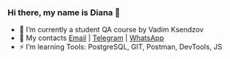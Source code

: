### Hi there, my name is Diana 👋
- 🌱 I’m currently a student QA course by Vadim Ksendzov   
- 💬 My contacts [Email][as] | [Telegram][tg] | [WhatsApp][wa]          
- ⚡ I’m learning Tools: PostgreSQL, GIT, Postman, DevTools, JS

<!--
**Calistoleyland/Calistoleyland** is a ✨ _special_ ✨ repository because its `README.md` (this file) appears on your GitHub profile.

Here are some ideas to get you started:

- 🔭 I’m currently working on ...
- 🌱 I’m currently learning ...
- 👯 I’m looking to collaborate on ...
- 🤔 I’m looking for help with ...
- 💬 Ask me about ...
- 📫 How to reach me: ...
- 😄 Pronouns: ...
- ⚡ Fun fact: ...
-->
[as]:mailto:dianamasliy36@gmail.com
[tg]:https://t.me/calistoleyland
[wa]:https://wa.me/+79513863379

